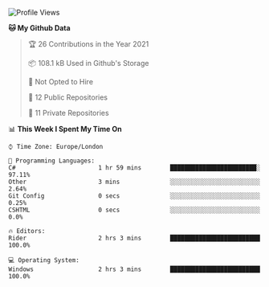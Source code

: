 <!--START_SECTION:waka-->
![Profile Views](http://img.shields.io/badge/Profile%20Views-0-blue)

**🐱 My Github Data** 

> 🏆 26 Contributions in the Year 2021
 > 
> 📦 108.1 kB Used in Github's Storage 
 > 
> 🚫 Not Opted to Hire
 > 
> 📜 12 Public Repositories 
 > 
> 🔑 11 Private Repositories  
 > 
📊 **This Week I Spent My Time On** 

```text
⌚︎ Time Zone: Europe/London

💬 Programming Languages: 
C#                       1 hr 59 mins        ████████████████████████░   97.11% 
Other                    3 mins              ░░░░░░░░░░░░░░░░░░░░░░░░░   2.64% 
Git Config               0 secs              ░░░░░░░░░░░░░░░░░░░░░░░░░   0.25% 
CSHTML                   0 secs              ░░░░░░░░░░░░░░░░░░░░░░░░░   0.0%

🔥 Editors: 
Rider                    2 hrs 3 mins        █████████████████████████   100.0%

💻 Operating System: 
Windows                  2 hrs 3 mins        █████████████████████████   100.0%

```


<!--END_SECTION:waka-->